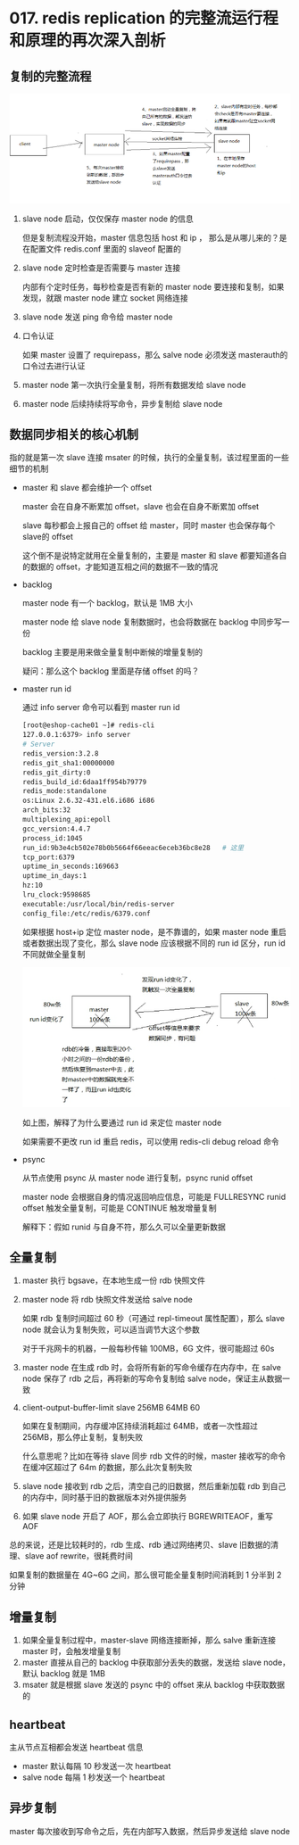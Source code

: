 # 017. redis replication 的完整流运行程和原理的再次深入剖析


## 复制的完整流程
![](./assets/markdown-img-paste-20190321230059642.png)

1. slave node 启动，仅仅保存 master node 的信息

    但是复制流程没开始，master 信息包括 host 和 ip ，
    那么是从哪儿来的？是在配置文件 redis.conf 里面的 slaveof 配置的

2. slave node 定时检查是否需要与 master 连接

    内部有个定时任务，每秒检查是否有新的 master node 要连接和复制，如果发现，就跟 master node 建立 socket 网络连接
3. slave node 发送 ping 命令给 master node
4. 口令认证

    如果 master 设置了 requirepass，那么 salve node 必须发送 masterauth的口令过去进行认证
5. master node 第一次执行全量复制，将所有数据发给 slave node
6. master node 后续持续将写命令，异步复制给 slave node

## 数据同步相关的核心机制

指的就是第一次 slave 连接 msater 的时候，执行的全量复制，该过程里面的一些细节的机制

- master 和 slave 都会维护一个 offset

    master 会在自身不断累加 offset，slave 也会在自身不断累加 offset

    slave 每秒都会上报自己的 offset 给 master，同时 master 也会保存每个 slave的 offset

    这个倒不是说特定就用在全量复制的，主要是 master 和 slave 都要知道各自的数据的 offset，才能知道互相之间的数据不一致的情况

- backlog

  master node 有一个 backlog，默认是 1MB 大小

  master node 给 slave node 复制数据时，也会将数据在 backlog 中同步写一份

  backlog 主要是用来做全量复制中断候的增量复制的

  疑问：那么这个 backlog 里面是存储 offset 的吗？

- master run id

  通过 info server 命令可以看到 master run id

  ```bash
  [root@eshop-cache01 ~]# redis-cli
  127.0.0.1:6379> info server
  # Server
  redis_version:3.2.8
  redis_git_sha1:00000000
  redis_git_dirty:0
  redis_build_id:6daa1ff954b79779
  redis_mode:standalone
  os:Linux 2.6.32-431.el6.i686 i686
  arch_bits:32
  multiplexing_api:epoll
  gcc_version:4.4.7
  process_id:1045
  run_id:9b3e4cb502e78b0b5664f66eeac6eceb36bc8e28   # 这里
  tcp_port:6379
  uptime_in_seconds:169663
  uptime_in_days:1
  hz:10
  lru_clock:9598685
  executable:/usr/local/bin/redis-server
  config_file:/etc/redis/6379.conf
  ```

  如果根据 host+ip 定位 master node，是不靠谱的，如果 master node 重启或者数据出现了变化，那么 slave node 应该根据不同的 run id 区分，run id 不同就做全量复制

  ![](./assets/markdown-img-paste-20190321231251846.png)

  如上图，解释了为什么要通过 run id 来定位 master node

  如果需要不更改 run id 重启 redis，可以使用 redis-cli debug reload 命令

- psync

    从节点使用 psync 从 master node 进行复制，psync runid offset

    master node 会根据自身的情况返回响应信息，可能是 FULLRESYNC runid offset 触发全量复制，可能是 CONTINUE 触发增量复制

    解释下：假如 runid 与自身不符，那么久可以全量更新数据

## 全量复制

1. master 执行 bgsave，在本地生成一份 rdb 快照文件
2. master node 将 rdb 快照文件发送给 salve node

    如果 rdb 复制时间超过 60 秒（可通过 repl-timeout 属性配置），那么 slave node 就会认为复制失败，可以适当调节大这个参数

    对于千兆网卡的机器，一般每秒传输 100MB，6G 文件，很可能超过 60s
3. master node 在生成 rdb 时，会将所有新的写命令缓存在内存中，在 salve node 保存了 rdb 之后，再将新的写命令复制给 salve node，保证主从数据一致
4. client-output-buffer-limit slave 256MB 64MB 60

    如果在复制期间，内存缓冲区持续消耗超过 64MB，或者一次性超过 256MB，那么停止复制，复制失败

    什么意思呢？比如在等待 slave 同步 rdb 文件的时候，master 接收写的命令在缓冲区超过了 64m 的数据，那么此次复制失败
5. slave node 接收到 rdb 之后，清空自己的旧数据，然后重新加载 rdb 到自己的内存中，同时基于旧的数据版本对外提供服务
6. 如果 slave node 开启了 AOF，那么会立即执行 BGREWRITEAOF，重写 AOF

总的来说，还是比较耗时的，rdb 生成、rdb 通过网络拷贝、slave 旧数据的清理、slave aof rewrite，很耗费时间

如果复制的数据量在 4G~6G 之间，那么很可能全量复制时间消耗到 1 分半到 2 分钟

## 增量复制

1. 如果全量复制过程中，master-slave 网络连接断掉，那么 salve 重新连接 master 时，会触发增量复制
2. master 直接从自己的 backlog 中获取部分丢失的数据，发送给 slave node，默认 backlog 就是 1MB
3. msater 就是根据 slave 发送的 psync 中的 offset 来从 backlog 中获取数据的

## heartbeat

主从节点互相都会发送 heartbeat 信息

- master 默认每隔 10 秒发送一次 heartbeat
- salve node 每隔 1 秒发送一个 heartbeat

## 异步复制

master 每次接收到写命令之后，先在内部写入数据，然后异步发送给 slave node
